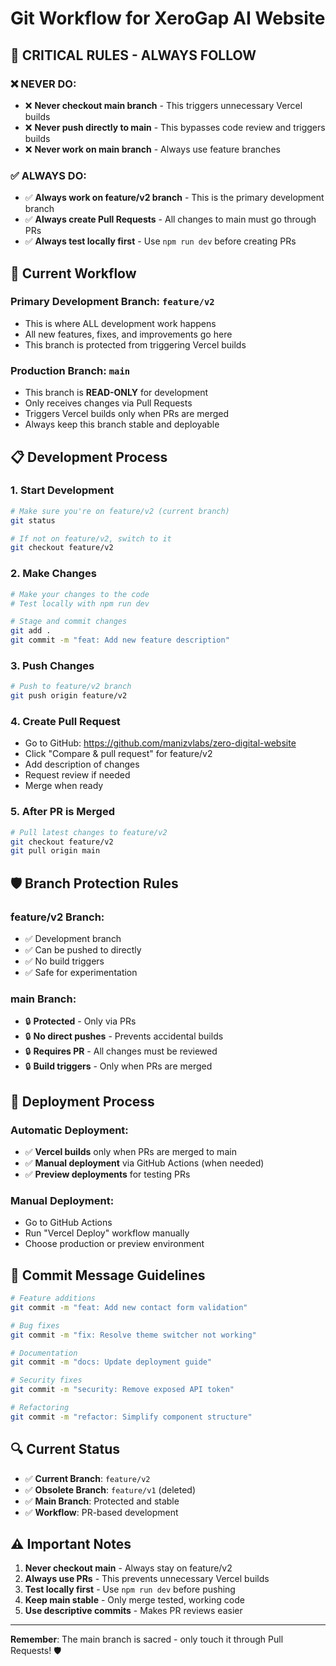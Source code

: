 # Git Workflow for XeroGap AI Website

## 🚨 **CRITICAL RULES - ALWAYS FOLLOW**

### ❌ **NEVER DO:**
- ❌ **Never checkout main branch** - This triggers unnecessary Vercel builds
- ❌ **Never push directly to main** - This bypasses code review and triggers builds
- ❌ **Never work on main branch** - Always use feature branches

### ✅ **ALWAYS DO:**
- ✅ **Always work on feature/v2 branch** - This is the primary development branch
- ✅ **Always create Pull Requests** - All changes to main must go through PRs
- ✅ **Always test locally first** - Use `npm run dev` before creating PRs

## 🔄 **Current Workflow**

### **Primary Development Branch: `feature/v2`**
- This is where ALL development work happens
- All new features, fixes, and improvements go here
- This branch is protected from triggering Vercel builds

### **Production Branch: `main`**
- This branch is **READ-ONLY** for development
- Only receives changes via Pull Requests
- Triggers Vercel builds only when PRs are merged
- Always keep this branch stable and deployable

## 📋 **Development Process**

### 1. **Start Development**
```bash
# Make sure you're on feature/v2 (current branch)
git status

# If not on feature/v2, switch to it
git checkout feature/v2
```

### 2. **Make Changes**
```bash
# Make your changes to the code
# Test locally with npm run dev

# Stage and commit changes
git add .
git commit -m "feat: Add new feature description"
```

### 3. **Push Changes**
```bash
# Push to feature/v2 branch
git push origin feature/v2
```

### 4. **Create Pull Request**
- Go to GitHub: https://github.com/manizvlabs/zero-digital-website
- Click "Compare & pull request" for feature/v2
- Add description of changes
- Request review if needed
- Merge when ready

### 5. **After PR is Merged**
```bash
# Pull latest changes to feature/v2
git checkout feature/v2
git pull origin main
```

## 🛡️ **Branch Protection Rules**

### **feature/v2 Branch:**
- ✅ Development branch
- ✅ Can be pushed to directly
- ✅ No build triggers
- ✅ Safe for experimentation

### **main Branch:**
- 🔒 **Protected** - Only via PRs
- 🔒 **No direct pushes** - Prevents accidental builds
- 🔒 **Requires PR** - All changes must be reviewed
- 🔒 **Build triggers** - Only when PRs are merged

## 🚀 **Deployment Process**

### **Automatic Deployment:**
- ✅ **Vercel builds** only when PRs are merged to main
- ✅ **Manual deployment** via GitHub Actions (when needed)
- ✅ **Preview deployments** for testing PRs

### **Manual Deployment:**
- Go to GitHub Actions
- Run "Vercel Deploy" workflow manually
- Choose production or preview environment

## 📝 **Commit Message Guidelines**

```bash
# Feature additions
git commit -m "feat: Add new contact form validation"

# Bug fixes
git commit -m "fix: Resolve theme switcher not working"

# Documentation
git commit -m "docs: Update deployment guide"

# Security fixes
git commit -m "security: Remove exposed API token"

# Refactoring
git commit -m "refactor: Simplify component structure"
```

## 🔍 **Current Status**

- ✅ **Current Branch**: `feature/v2`
- ✅ **Obsolete Branch**: `feature/v1` (deleted)
- ✅ **Main Branch**: Protected and stable
- ✅ **Workflow**: PR-based development

## ⚠️ **Important Notes**

1. **Never checkout main** - Always stay on feature/v2
2. **Always use PRs** - This prevents unnecessary Vercel builds
3. **Test locally first** - Use `npm run dev` before pushing
4. **Keep main stable** - Only merge tested, working code
5. **Use descriptive commits** - Makes PR reviews easier

---

**Remember**: The main branch is sacred - only touch it through Pull Requests! 🛡️
